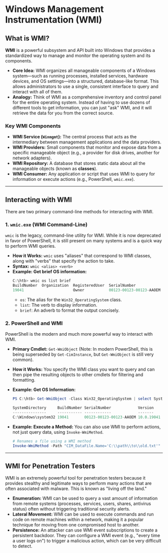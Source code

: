 # Windows Management Instrumentation (WMI)


## What is WMI?

**WMI** is a powerful subsystem and API built into Windows that provides a standardized way to manage and monitor the operating system and its components.

*   **Core Idea:** WMI organizes all manageable components of a Windows system—such as running processes, installed services, hardware devices, and OS settings—into a structured, database-like format. This allows administrators to use a single, consistent interface to query and interact with all of them.
*   **Analogy:** Think of WMI as a comprehensive inventory and control panel for the entire operating system. Instead of having to use dozens of different tools to get information, you can just "ask" WMI, and it will retrieve the data for you from the correct source.

### Key WMI Components
*   **WMI Service (`Winmgmt`):** The central process that acts as the intermediary between management applications and the data providers.
*   **WMI Providers:** Small components that monitor and expose data from a specific manageable object (e.g., a provider for disk drives, another for network adapters).
*   **WMI Repository:** A database that stores static data about all the manageable objects (known as **classes**).
*   **WMI Consumer:** Any application or script that uses WMI to query for information or execute actions (e.g., PowerShell, `wmic.exe`).

---

## Interacting with WMI

There are two primary command-line methods for interacting with WMI.

### 1. `wmic.exe` (WMI Command-Line)
`wmic` is the legacy, command-line utility for WMI. While it is now deprecated in favor of PowerShell, it is still present on many systems and is a quick way to perform WMI queries.

*   **How it Works:** `wmic` uses "aliases" that correspond to WMI classes, along with "verbs" that specify the action to take.
*   **Syntax:** `wmic <alias> <verb>`
*   **Example: Get brief OS information:**
    ```powershell
    C:\htb> wmic os list brief
    BuildNumber  Organization  RegisteredUser  SerialNumber             SystemDirectory      Version
    19041                      Owner           00123-00123-00123-AAOEM  C:\Windows\system32  10.0.19041
    ```
    *   `os`: The alias for the `Win32_OperatingSystem` class.
    *   `list`: The verb to display information.
    *   `brief`: An adverb to format the output concisely.

### 2. PowerShell and WMI
PowerShell is the modern and much more powerful way to interact with WMI.

*   **Primary Cmdlet:** `Get-WmiObject` (Note: In modern PowerShell, this is being superseded by `Get-CimInstance`, but `Get-WmiObject` is still very common).
*   **How it Works:** You specify the WMI class you want to query and can then pipe the resulting objects to other cmdlets for filtering and formatting.

*   **Example: Get OS Information:**
    ```powershell
    PS C:\htb> Get-WmiObject -Class Win32_OperatingSystem | select SystemDirectory,BuildNumber,SerialNumber,Version | ft

    SystemDirectory     BuildNumber SerialNumber            Version
    ---------------     ----------- ------------            -------
    C:\Windows\system32 19041       00123-00123-00123-AAOEM 10.0.19041
    ```
*   **Example: Execute a Method:** You can also use WMI to perform actions, not just query data, using `Invoke-WmiMethod`.
    ```powershell
    # Renames a file using a WMI method
    Invoke-WmiMethod -Path "CIM_DataFile.Name='C:\\path\\to\\old.txt'" -Name Rename -ArgumentList "C:\\path\\to\\new.txt"
    ```

---

## WMI for Penetration Testers

WMI is an extremely powerful tool for penetration testers because it provides stealthy and legitimate ways to perform many actions that are often associated with malware. This is known as "living off the land."

*   **Enumeration:** WMI can be used to query a vast amount of information from remote systems (processes, services, users, shares, antivirus status) often without triggering traditional security alerts.
*   **Lateral Movement:** WMI can be used to execute commands and run code on remote machines within a network, making it a popular technique for moving from one compromised host to another.
*   **Persistence:** An attacker can use WMI event subscriptions to create a persistent backdoor. They can configure a WMI event (e.g., "every time a user logs on") to trigger a malicious action, which can be very difficult to detect.
